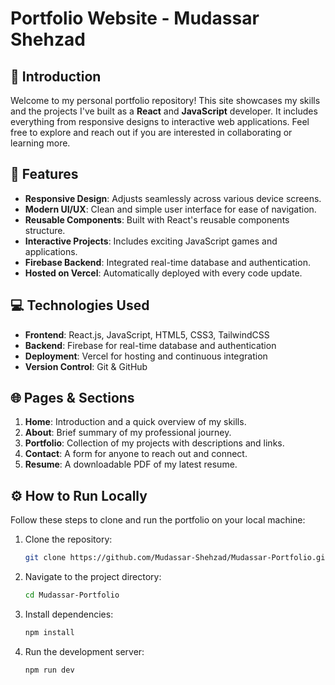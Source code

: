 # Portfolio Website - Mudassar Shehzad


## 📝 Introduction

Welcome to my personal portfolio repository! This site showcases my skills and the projects I've built as a **React** and **JavaScript** developer. It includes everything from responsive designs to interactive web applications. Feel free to explore and reach out if you are interested in collaborating or learning more.

## 🌟 Features

- **Responsive Design**: Adjusts seamlessly across various device screens.
- **Modern UI/UX**: Clean and simple user interface for ease of navigation.
- **Reusable Components**: Built with React's reusable components structure.
- **Interactive Projects**: Includes exciting JavaScript games and applications.
- **Firebase Backend**: Integrated real-time database and authentication.
- **Hosted on Vercel**: Automatically deployed with every code update.

## 💻 Technologies Used

- **Frontend**: React.js, JavaScript, HTML5, CSS3, TailwindCSS
- **Backend**: Firebase for real-time database and authentication
- **Deployment**: Vercel for hosting and continuous integration
- **Version Control**: Git & GitHub

## 🌐 Pages & Sections

1. **Home**: Introduction and a quick overview of my skills.
2. **About**: Brief summary of my professional journey.
3. **Portfolio**: Collection of my projects with descriptions and links.
4. **Contact**: A form for anyone to reach out and connect.
5. **Resume**: A downloadable PDF of my latest resume.


## ⚙️ How to Run Locally

Follow these steps to clone and run the portfolio on your local machine:

1. Clone the repository:
   ```bash
   git clone https://github.com/Mudassar-Shehzad/Mudassar-Portfolio.git

2. Navigate to the project directory:
   ```bash
   cd Mudassar-Portfolio

3. Install dependencies:
   ```bash
   npm install

4. Run the development server:

   ```bash
   npm run dev
